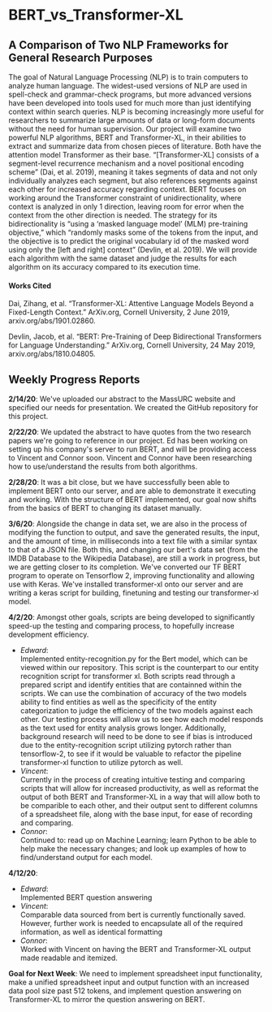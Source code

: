 # BERT_vs_Transformer-XL

## A Comparison of Two NLP Frameworks for General Research Purposes

The goal of Natural Language Processing (NLP) is to train computers to analyze human language. The widest-used versions of NLP are used in spell-check and grammar-check programs, but more advanced versions have been developed into tools used for much more than just identifying context within search queries. NLP is becoming increasingly more useful for researchers to summarize large amounts of data or long-form documents without the need for human supervision. Our project will examine two powerful NLP algorithms, BERT and Transformer-XL, in their abilities to extract and summarize data from chosen pieces of literature. Both have the attention model Transformer as their base. “[Transformer-XL] consists of a segment-level recurrence mechanism and a novel positional encoding scheme” (Dai, et al. 2019), meaning it takes segments of data and not only individually analyzes each segment, but also references segments against each other for increased accuracy regarding context. BERT focuses on working around the Transformer constraint of unidirectionality, where context is analyzed in only 1 direction, leaving room for error when the context from the other direction is needed. The strategy for its bidirectionality is “using a ‘masked language model’ (MLM) pre-training objective,” which “randomly masks some of the tokens from the input, and the objective is to predict the original vocabulary id of the masked word using only the [left and right] context” (Devlin, et al. 2019). We will provide each algorithm with the same dataset and judge the results for each algorithm on its accuracy compared to its execution time.

#### Works Cited

Dai, Zihang, et al. “Transformer-XL: Attentive Language Models Beyond a Fixed-Length Context.” ArXiv.org, Cornell University, 2 June 2019, arxiv.org/abs/1901.02860.

Devlin, Jacob, et al. “BERT: Pre-Training of Deep Bidirectional Transformers for Language Understanding.” ArXiv.org, Cornell University, 24 May 2019, arxiv.org/abs/1810.04805.


## Weekly Progress Reports

**2/14/20**: We've uploaded our abstract to the MassURC website and specified our needs for presentation. We created the GitHub repository for this project.

**2/22/20**: We updated the abstract to have quotes from the two research papers we're going to reference in our project. Ed has been working on setting up his company's server to run BERT, and will be providing access to Vincent and Connor soon. Vincent and Connor have been researching how to use/understand the results from both algorithms.

**2/28/20**: It was a bit close, but we have successfully been able to implement BERT onto our server, and are able to demonstrate it executing and working. With the structure of BERT implemented, our goal now shifts from the basics of BERT to changing its dataset manually.

**3/6/20**: Alongside the change in data set, we are also in the process of modifying the function to output, and save the generated results, the input, and the amount of time, in milliseconds into a text file with a similar syntax to that of a JSON file. Both this, and changing our bert's data set (from the IMDB Database to the Wikipedia Database), are still a work in progress, but we are getting closer to its completion.
   We've converted our TF BERT program to operate on Tensorflow 2, improving functionality and allowing use with Keras. 
   We've installed transformer-xl onto our server and are writing a keras script for building, finetuning and testing our transformer-xl model. 
   
**4/2/20**: Amongst other goals, scripts are being developed to significantly speed-up the testing and comparing process, to hopefully increase development efficiency.
- *Edward*:   
   Implemented entity-recognition.py for the Bert model, which can be viewed within our repository. This script is the counterpart to our entity recognition script for transformer xl. Both scripts read through a prepared script and identify entities that are containned within the scripts. We can use the combination of accuracy of the two models ability to find entities as well as the specificity of the entity categorization to judge the efficiency of the two models against each other. Our testing process will allow us to see how each model responds as the text used for entity analysis grows longer. 
   Additionally, background research will need to be done to see if bias is introduced due to the entity-recognition script utilizing pytorch rather than tensorflow-2, to see if it would be valuable to refactor the pipeline transformer-xl function to utilize pytorch as well.    
- *Vincent*:   
   Currently in the process of creating intuitive testing and comparing scripts that will allow for increased productivity, as well as reformat the output of both BERT and Transformer-XL in a way that will allow both to be comparible to each other, and their output sent to different columns of a spreadsheet file, along with the base input, for ease of recording and comparing.
- *Connor*:    
   Continued to: read up on Machine Learning; learn Python to be able to help make the necessary changes; and look up examples of how to find/understand output for each model.
   
**4/12/20**:   
- *Edward*:    
   Implemented BERT question answering
- *Vincent*:   
   Comparable data sourced from bert is currently functionally saved. However, further work is needed to encapsulate all of the required information, as well as identical formatting
- *Connor*:    
   Worked with Vincent on having the BERT and Transformer-XL output made readable and itemized.

**Goal for Next Week**:
We need to implement spreadsheet input functionality, make a unified spreadsheet input and output function with an increased data pool size past 512 tokens, and implement question answering on Transformer-XL to mirror the question answering on BERT.
